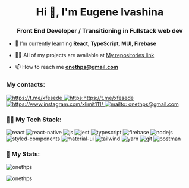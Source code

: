 <h1 align="center">Hi 👋, I'm Eugene Ivashina</h1>
<h3 align="center">Front End Developer / Transitioning in Fullstack web dev</h3>

- 🌱 I’m currently learning **React, TypeScript, MUI, Firebase**

- 👨‍💻 All of my projects are available at [My repositories link](https://github.com/onethps?tab=repositories)

- 📫 How to reach me **onethps@gmail.com**

<h3 align="left">My contacts:</h3>
<p align="left">

<a href="https://t.me/xfesede" target="_blank">
<img src="https://img.shields.io/badge/Telegram-2CA5E0?style=for-the-badge&logo=telegram&logoColor=white" alt="https://t.me/xfesede"/>
</a>
<a href="https://www.linkedin.com/in/eugen-ivashina/" target="_blank">
<img src="https://img.shields.io/badge/LinkedIn-0077B5?style=for-the-badge&logo=linkedin&logoColor=white" alt="https:https://t.me/xfesede" />
</a>
<a href="https://www.instagram.com/xlimit111/" target="_blank">
<img src="https://img.shields.io/badge/Instagram-E4405F?style=for-the-badge&logo=instagram&logoColor=white" alt="https://www.instagram.com/xlimit111/"/>
</a>
<a href="mailto: onethps@gmail.com" target="_blank">
<img src="https://img.shields.io/badge/Gmail-D14836?style=for-the-badge&logo=gmail&logoColor=white" alt="mailto: onethps@gmail.com"/>
</a>

</p>

<h3 align="left">👨‍💻 My Tech Stack:</h3>

<p align='left'>
<img alt='react' src='https://img.shields.io/badge/react-%2320232a.svg?style=for-the-badge&logo=react&logoColor=%2361DAFB'>
<img alt='react-native' src='https://img.shields.io/badge/react_native-%2320232a.svg?style=for-the-badge&logo=react&logoColor=%2361DAFB'>
 <img alt='js' src='https://img.shields.io/badge/JavaScript-323330?style=for-the-badge&logo=javascript&logoColor=F7DF1E'>
   <img alt='jest' src='https://img.shields.io/badge/Jest-C21325?style=for-the-badge&logo=jest&logoColor=white'>
 <img alt='typescript' src='https://img.shields.io/badge/TypeScript-007ACC?style=for-the-badge&logo=typescript&logoColor=white'>
 <img alt='firebase' src='https://img.shields.io/badge/firebase-ffca28?style=for-the-badge&logo=firebase&logoColor=black'> 
 <img alt='nodejs' src='https://img.shields.io/badge/Node.js-339933?style=for-the-badge&logo=nodedotjs&logoColor=white'>
  <img alt='styled-components' src='https://img.shields.io/badge/styled--components-DB7093?style=for-the-badge&logo=styled-components&logoColor=white'>   
   <img alt='material-ui' src='https://img.shields.io/badge/Material%20UI-007FFF?style=for-the-badge&logo=mui&logoColor=white'>  
  <img alt='tailwind' src='https://img.shields.io/badge/Tailwind_CSS-38B2AC?style=for-the-badge&logo=tailwind-css&logoColor=white'>  
  <img alt='yarn' src='https://img.shields.io/badge/Yarn-2C8EBB?style=for-the-badge&logo=yarn&logoColor=white'> 
   <img alt='git' src='https://img.shields.io/badge/GitHub-100000?style=for-the-badge&logo=github&logoColor=white'>  
    <img alt='postman' src='https://img.shields.io/badge/Postman-FF6C37?style=for-the-badge&logo=Postman&logoColor=white'>

 
 
 
 
</p>

 <h3 align="left">📝 My Stats:</h3>

<p align='left'>
<p><img src="https://github-readme-stats.vercel.app/api?username=onethps&show_icons=true&theme=radical" alt="onethps" /></p>
<p><img src="https://github-readme-stats.vercel.app/api/top-langs/?username=marinadegames&layout=compact&theme=radical" alt="onethps" /></p>
</p>
